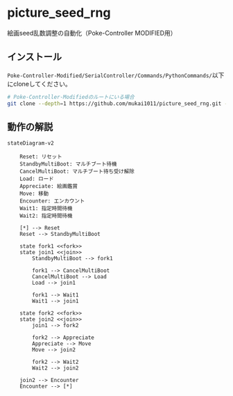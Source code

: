 # picture_seed_rng

絵画seed乱数調整の自動化（Poke-Controller MODIFIED用）

## インストール

`Poke-Controller-Modified/SerialController/Commands/PythonCommands/`以下にcloneしてください。

```sh
# Poke-Controller-Modifiedのルートにいる場合
git clone --depth=1 https://github.com/mukai1011/picture_seed_rng.git -o ./SerialController/Commands/PythonCommands/
```

## 動作の解説

```mermaid
stateDiagram-v2
    
    Reset: リセット
    StandbyMultiBoot: マルチブート待機
    CancelMultiBoot: マルチブート待ち受け解除
    Load: ロード
    Appreciate: 絵画鑑賞
    Move: 移動
    Encounter: エンカウント
    Wait1: 指定時間待機
    Wait2: 指定時間待機

    [*] --> Reset
    Reset --> StandbyMultiBoot
    
    state fork1 <<fork>>
    state join1 <<join>>
        StandbyMultiBoot --> fork1

        fork1 --> CancelMultiBoot
        CancelMultiBoot --> Load
        Load --> join1

        fork1 --> Wait1
        Wait1 --> join1

    state fork2 <<fork>>
    state join2 <<join>>
        join1 --> fork2

        fork2 --> Appreciate
        Appreciate --> Move
        Move --> join2

        fork2 --> Wait2
        Wait2 --> join2

    join2 --> Encounter
    Encounter --> [*]
```
